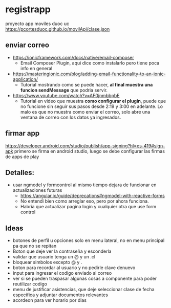 # registrapp
proyecto app moviles duoc uc
https://pcortesduoc.github.io/movilApi/clase.json

## enviar correo
- https://ionicframework.com/docs/native/email-composer
  - Email Composer Plugin, aqui dice como instalarlo pero tiene poca info en general
- https://masteringionic.com/blog/adding-email-functionality-to-an-ionic-application/
  - Tutorial mostrando como se puede hacer, **al final muestra una funcion sendMessage** que podria servir.
- https://www.youtube.com/watch?v=AF0jnmbbpbE
  - Tutorial en video que muestra **como configurar el plugin**, puede que no funcione sin seguir sus pasos desde 2:19 y 3:00 en adelante. Lo malo es que no muestra como enviar el correo, solo abre una ventana de correo con los datos ya ingresados.

## firmar app
https://developer.android.com/studio/publish/app-signing?hl=es-419#sign-apk
primero se firma en android studio, luego se debe configurar las firmas de apps de play

## Detalles:
- usar ngmodel y formcontrol al mismo tiempo dejara de funcionar en actualizaciones futuras
    - https://angular.io/guide/deprecations#ngmodel-with-reactive-forms
    - No entendi bien como arreglar eso, pero por ahora funciona.
    - Habria que actualizar pagina login y cualquier otra que use form control

## Ideas
- botones de perfil u opciones solo en menu lateral, no en menu principal pa que no se repitan
- Boton que deje ver la contraseña y esconderla
- validar que usuario tenga un @ y un .cl
- bloquear simbolos excepto @ y .
- boton para recordar al usuario y no pedirle clave denuevo
- input para ingresar el codigo enviado al correo
- ver si se pueden traspasar algunas cosas a componente para poder reutilizar codigo
- menu de justificar asistencias, que deje seleccionar clase de fecha especifica y adjuntar documentos relevantes
- acordeon para ver horario por dias

